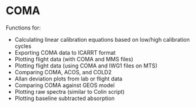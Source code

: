 # COMA

Functions for:
- Calculating linear calibration equations based on low/high calibration cycles
- Exporting COMA data to ICARRT format
- Plotting flight data (with COMA and MMS files)
- Plotting flight data (using COMA and IWG1 files on MTS)
- Comparing COMA, ACOS, and COLD2
- Allan deviation plots from lab or flight data
- Comparing COMA against GEOS model
- Plotting raw spectra (similar to Colin script)
- Plotting baseline subtracted absorption
